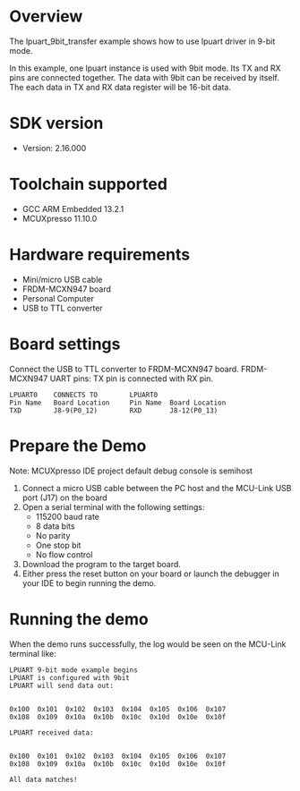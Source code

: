 Overview
========
The lpuart_9bit_transfer example shows how to use lpuart driver in 9-bit mode.

In this example, one lpuart instance is used with 9bit mode. Its TX and RX pins are connected together.
The data with 9bit can be received by itself. The each data in TX and RX data register will be 16-bit data.

SDK version
===========
- Version: 2.16.000

Toolchain supported
===================
- GCC ARM Embedded  13.2.1
- MCUXpresso  11.10.0

Hardware requirements
=====================
- Mini/micro USB cable
- FRDM-MCXN947 board
- Personal Computer
- USB to TTL converter

Board settings
==============
Connect the USB to TTL converter to FRDM-MCXN947 board.
FRDM-MCXN947 UART pins:
TX pin is connected with RX pin.
~~~~~~~~~~~~~~~~~~~~~~~~~~~~~~~~~~~~~~~~~~~~~~~~~~~~~~
LPUART0    CONNECTS TO        LPUART0
Pin Name   Board Location     Pin Name  Board Location
TXD        J8-9(P0_12)        RXD       J8-12(P0_13)
~~~~~~~~~~~~~~~~~~~~~~~~~~~~~~~~~~~~~~~~~~~~~~~~~~~~~~

Prepare the Demo
================
Note: MCUXpresso IDE project default debug console is semihost
1. Connect a micro USB cable between the PC host and the MCU-Link USB port (J17) on the board
2.  Open a serial terminal with the following settings:
    - 115200 baud rate
    - 8 data bits
    - No parity
    - One stop bit
    - No flow control
3. Download the program to the target board.
4. Either press the reset button on your board or launch the debugger in your IDE to begin running the demo.

Running the demo
================
When the demo runs successfully, the log would be seen on the MCU-Link terminal like:
~~~~~~~~~~~~~~~~~~~~~~~~~~~~~~~~~~~~~~~~~
LPUART 9-bit mode example begins
LPUART is configured with 9bit
LPUART will send data out:


0x100  0x101  0x102  0x103  0x104  0x105  0x106  0x107  
0x108  0x109  0x10a  0x10b  0x10c  0x10d  0x10e  0x10f  

LPUART received data:


0x100  0x101  0x102  0x103  0x104  0x105  0x106  0x107  
0x108  0x109  0x10a  0x10b  0x10c  0x10d  0x10e  0x10f  

All data matches!
~~~~~~~~~~~~~~~~~~~~~~~~~~~~~~~~~~~~~~~~~
